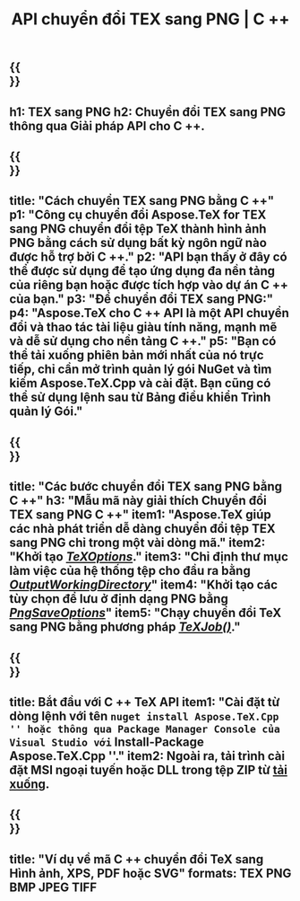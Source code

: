 ﻿---
translation: true
template: /_templates/_conversion-child-cpp.md
title: API chuyển đổi TEX sang PNG | C ++
description: Chức năng chuyển đổi TeX sang PNG. Tích hợp thư viện C ++ tại chỗ này vào dự án của bạn hoặc sử dụng các ứng dụng đa nền tảng để chuyển đổi TeX sang PNG.
keywords: tex sang png api cpp, tex2png tích hợp c ++
url: /cpp/conversion/tex-to-png/
family: tex
platformtag: cpp
feature: conversion
informat: TEX
outformat: PNG
otherformats: BMP JPEG TIFF PDF SVG XPS
---

{{<section banner>}}
---
h1: TEX sang PNG
h2: Chuyển đổi TEX sang PNG thông qua Giải pháp API cho C ++.
---

{{<section overview>}}
---
title: "Cách chuyển TEX sang PNG bằng C ++"
p1: "Công cụ chuyển đổi Aspose.TeX for TEX sang PNG chuyển đổi tệp TeX thành hình ảnh PNG bằng cách sử dụng bất kỳ ngôn ngữ nào được hỗ trợ bởi C ++."
p2: "API bạn thấy ở đây có thể được sử dụng để tạo ứng dụng đa nền tảng của riêng bạn hoặc được tích hợp vào dự án C ++ của bạn."
p3: "Để chuyển đổi TEX sang PNG:"
p4: "Aspose.TeX cho C ++ API là một API chuyển đổi và thao tác tài liệu giàu tính năng, mạnh mẽ và dễ sử dụng cho nền tảng C ++."
p5: "Bạn có thể tải xuống phiên bản mới nhất của nó trực tiếp, chỉ cần mở trình quản lý gói NuGet và tìm kiếm Aspose.TeX.Cpp và cài đặt. Bạn cũng có thể sử dụng lệnh sau từ Bảng điều khiển Trình quản lý Gói."
---

{{<section feature1>}}
---
title: "Các bước chuyển đổi TEX sang PNG bằng C ++"
h3: "Mẫu mã này giải thích Chuyển đổi TEX sang PNG C ++"
item1: "Aspose.TeX giúp các nhà phát triển dễ dàng chuyển đổi tệp TEX sang PNG chỉ trong một vài dòng mã."
item2: "Khởi tạo [*TeXOptions*](https://reference.aspose.com/tex/cpp/class/aspose.te_x.te_x_options)."
item3: "Chỉ định thư mục làm việc của hệ thống tệp cho đầu ra bằng [*OutputWorkingDirectory*](https://reference.aspose.com/tex/cpp/class/aspose.te_x.te_x_options#aa4f4ea6dab7db5ba1b40800495f16f63)"
item4: "Khởi tạo các tùy chọn để lưu ở định dạng PNG bằng [*PngSaveOptions*](https://reference.aspose.com/tex/cpp/class/aspose.te_x.presentation.image.png_save_options)"
item5: "Chạy chuyển đổi TeX sang PNG bằng phương pháp [*TeXJob()*](https://reference.aspose.com/tex/cpp/class/aspose.te_x.te_x_job)."
---

{{<section feature2>}}
---
title: Bắt đầu với C ++ TeX API
item1: "Cài đặt từ dòng lệnh với tên `` nuget install Aspose.TeX.Cpp '' hoặc thông qua Package Manager Console của Visual Studio với `` Install-Package Aspose.TeX.Cpp ''."
item2: Ngoài ra, tải trình cài đặt MSI ngoại tuyến hoặc DLL trong tệp ZIP từ [tải xuống](https://downloads.aspose.com/tex/cpp).
---

{{<section widget>}}
---
title: "Ví dụ về mã C ++ chuyển đổi TeX sang Hình ảnh, XPS, PDF hoặc SVG"
formats: TEX PNG BMP JPEG TIFF
---

